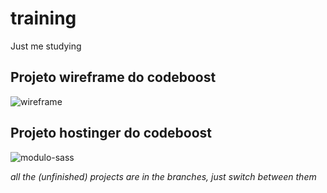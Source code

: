 # training
Just me studying

## Projeto wireframe do codeboost

![wireframe](https://github.com/314u/training/assets/28903634/09cee804-2b82-4eb3-9fd1-9df5bed2fb96)

## Projeto hostinger do codeboost

![modulo-sass](https://github.com/314u/training/assets/28903634/58349729-f925-4bcd-81c8-de5bbd5f4789)


*all the (unfinished) projects are in the branches, just switch between them*

